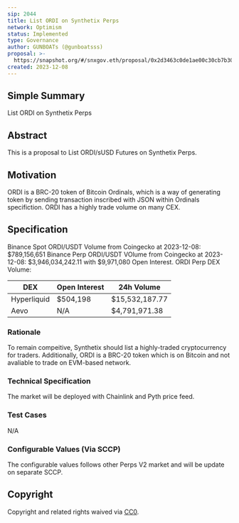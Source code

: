 ```yaml
---
sip: 2044
title: List ORDI on Synthetix Perps
network: Optimism
status: Implemented
type: Governance
author: GUNBOATs (@gunboatsss)
proposal: >-
  https://snapshot.org/#/snxgov.eth/proposal/0x2d3463c0de1ae00c30cb7b30e18df8a1746042af2b5a50ed7443663afe7f06d2
created: 2023-12-08
---
```


<!--You can leave these HTML comments in your merged SIP and delete the visible duplicate text guides, they will not appear and may be helpful to refer to if you edit it again. This is the suggested template for new SIPs. Note that an SIP number will be assigned by an editor. When opening a pull request to submit your SIP, please use an abbreviated title in the filename, `sip-draft_title_abbrev.md`. The title should be 44 characters or less.-->

## Simple Summary

<!--"If you can't explain it simply, you don't understand it well enough." Simply describe the outcome the proposed changes intends to achieve. This should be non-technical and accessible to a casual community member.-->

List ORDI on Synthetix Perps

## Abstract

<!--A short (~200 word) description of the proposed change, the abstract should clearly describe the proposed change. This is what *will* be done if the SIP is implemented, not *why* it should be done or *how* it will be done. If the SIP proposes deploying a new contract, write, "we propose to deploy a new contract that will do x".-->

This is a proposal to List ORDI/sUSD Futures on Synthetix Perps.

## Motivation

<!--This is the problem statement. This is the *why* of the SIP. It should clearly explain *why* the current state of the protocol is inadequate.  It is critical that you explain *why* the change is needed, if the SIP proposes changing how something is calculated, you must address *why* the current calculation is inaccurate or wrong. This is not the place to describe how the SIP will address the issue!-->

ORDI is a BRC-20 token of Bitcoin Ordinals, which is a way of generating token by sending transaction inscribed with JSON within Ordinals specifiction. ORDI has a highly trade volume on many CEX.

## Specification

<!--The specification should describe the syntax and semantics of any new feature, there are five sections
1. Overview
2. Rationale
3. Technical Specification
4. Test Cases
5. Configurable Values
-->

Binance Spot ORDI/USDT Volume from Coingecko at 2023-12-08: $789,156,651
Binance Perp ORDI/USDT VOlume from Coingecko at 2023-12-08: $3,946,034,242.11 with $9,971,080 Open Interest.
ORDI Perp DEX Volume:

| DEX | Open Interest | 24h Volume |
|-----|---------------|------------|
| Hyperliquid | $504,198 | $15,532,187.77|
| Aevo | N/A | $4,791,971.38 |

### Rationale

<!--This is where you explain the reasoning behind how you propose to solve the problem. Why did you propose to implement the change in this way, what were the considerations and trade-offs. The rationale fleshes out what motivated the design and why particular design decisions were made. It should describe alternate designs that were considered and related work. The rationale may also provide evidence of consensus within the community, and should discuss important objections or concerns raised during discussion.-->

To remain compeitive, Synthetix should list a highly-traded cryptocurrency for traders. Additionally, ORDI is a BRC-20 token which is on Bitcoin and not avaliable to trade on EVM-based network.

### Technical Specification

<!--The technical specification should outline the public API of the changes proposed. That is, changes to any of the interfaces Synthetix currently exposes or the creations of new ones.-->

The market will be deployed with Chainlink and Pyth price feed.

### Test Cases

<!--Test cases for an implementation are mandatory for SIPs but can be included with the implementation..-->

N/A

### Configurable Values (Via SCCP)

<!--Please list all values configurable via SCCP under this implementation.-->

The configurable values follows other Perps V2 market and will be update on separate SCCP.

## Copyright

Copyright and related rights waived via [CC0](https://creativecommons.org/publicdomain/zero/1.0/).
